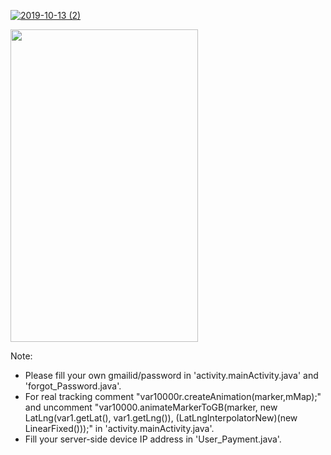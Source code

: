 
[![2019-10-13 (2)](https://user-images.githubusercontent.com/31673628/71453696-a65eec00-275a-11ea-8f42-b4124fb227e2.png)](https://youtu.be/O59E-ZrBDmM)<br/>

[<img src="https://user-images.githubusercontent.com/31673628/72951831-d13e5f00-3d5d-11ea-9985-e3329faeb81c.png" width="300" height="500">](https://youtu.be/O59E-ZrBDmM)<br/>

Note: 
- Please fill your own gmailid/password in 'activity.mainActivity.java' and 'forgot_Password.java'.<br/>
- For real tracking comment "var10000r.createAnimation(marker,mMap);" and uncomment "var10000.animateMarkerToGB(marker, new LatLng(var1.getLat(), var1.getLng()), (LatLngInterpolatorNew)(new LinearFixed()));"  in 'activity.mainActivity.java'.
- Fill your server-side device IP address in 'User_Payment.java'.
